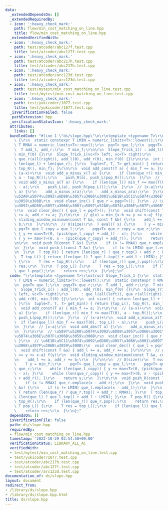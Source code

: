 ```yaml
---
data:
  _extendedDependsOn: []
  _extendedRequiredBy:
  - icon: ':heavy_check_mark:'
    path: flow/min_cost_matching_on_line.hpp
    title: flow/min_cost_matching_on_line.hpp
  _extendedVerifiedWith:
  - icon: ':heavy_check_mark:'
    path: test/atcoder/abc127f.test.cpp
    title: test/atcoder/abc127f.test.cpp
  - icon: ':heavy_check_mark:'
    path: test/atcoder/abc217h.test.cpp
    title: test/atcoder/abc217h.test.cpp
  - icon: ':heavy_check_mark:'
    path: test/atcoder/arc123d.test.cpp
    title: test/atcoder/arc123d.test.cpp
  - icon: ':heavy_check_mark:'
    path: test/mytest/min_cost_matching_on_line.test.cpp
    title: test/mytest/min_cost_matching_on_line.test.cpp
  - icon: ':heavy_check_mark:'
    path: test/yukicoder/1077.test.cpp
    title: test/yukicoder/1077.test.cpp
  _isVerificationFailed: false
  _pathExtension: hpp
  _verificationStatusIcon: ':heavy_check_mark:'
  attributes:
    links: []
  bundledCode: "#line 1 \"ds/slope.hpp\"\n\r\ntemplate <typename T>\r\nstruct Slope_Trick_1\
    \ {\r\n  static constexpr T LMIN = numeric_limits<T>::lowest();\r\n  static constexpr\
    \ T RMAX = numeric_limits<T>::max();\r\n  pq<T> que_l;\r\n  pqg<T> que_r;\r\n\
    \  T add_l, add_r;\r\n  T min_f;\r\n\r\n  Slope_Trick_1() : add_l(0), add_r(0),\
    \ min_f(0) {}\r\n  Slope_Trick_1(vc<T> left, vc<T> right)\r\n      : que_l(all(left)),\
    \ que_r(all(right)), add_l(0), add_r(0), min_f(0) {}\r\n\r\n  int size() { return\
    \ len(que_l) + len(que_r); }\r\n  tuple<T, T, T> get_min() { return {top_L(),\
    \ top_R(), min_f}; }\r\n\r\n  void add_const(T a) { min_f += a; }\r\n\r\n  //\
    \ (a-x)+\r\n  void add_a_minus_x(T a) {\r\n    if (len(que_r)) min_f += max(T(0),\
    \ a - top_R());\r\n    push_R(a), push_L(pop_R());\r\n  }\r\n  // (x-a)+\r\n \
    \ void add_x_minus_a(T a) {\r\n    if (len(que_l)) min_f += max(T(0), top_L()\
    \ - a);\r\n    push_L(a), push_R(pop_L());\r\n  }\r\n  // |x-a|\r\n  void add_abs(T\
    \ a) {\r\n    add_a_minus_x(a);\r\n    add_x_minus_a(a);\r\n  }\r\n\r\n  // \u5897\
    \u52A0\u5074\u3092\u6D88\u3057\u3066\u3001\u6E1B\u5C11\u5074\u306E\u307F\u306B\
    \u3059\u308B\r\n  void clear_inc() { que_r = pqg<T>(); }\r\n  // \u6E1B\u5C11\u5074\
    \u3092\u6D88\u3057\u3066\u3001\u5897\u52A0\u5074\u306E\u307F\u306B\u3059\u308B\
    \r\n  void clear_dec() { que_l = pq<T>(); }\r\n  void shift(const T &a) { add_l\
    \ += a, add_r += a; }\r\n\r\n  // g(x) = min_{x-b <= y <= x-a} f(y)\r\n  void\
    \ sliding_window_minimum(const T &a, const T &b) {\r\n    add_l += a, add_r +=\
    \ b;\r\n  }\r\n\r\n  // O(size)\r\n  T eval(T x) {\r\n    T y = min_f;\r\n   \
    \ pq<T> que_l_copy = que_l;\r\n    pqg<T> que_r_copy = que_r;\r\n    while (len(que_l_copy))\
    \ { y += max<T>(0, (pick(que_l_copy) + add_l) - x); }\r\n    while (len(que_r_copy))\
    \ { y += max<T>(0, x - (pick(que_r_copy) + add_r)); }\r\n    return y;\r\n  }\r\
    \n\r\n  void push_R(const T &x) {\r\n    if (x != RMAX) que_r.emplace(x - add_r);\r\
    \n  }\r\n  void push_L(const T &x) {\r\n    if (x != LMIN) que_l.emplace(x - add_l);\r\
    \n  }\r\n  T top_R() { return (len(que_r) ? que_r.top() + add_r : RMAX); }\r\n\
    \  T top_L() { return (len(que_l) ? que_l.top() + add_l : LMIN); }\r\n  T pop_R()\
    \ {\r\n    T res = top_R();\r\n    if (len(que_r)) que_r.pop();\r\n    return\
    \ res;\r\n  }\r\n  T pop_L() {\r\n    T res = top_L();\r\n    if (len(que_l))\
    \ que_l.pop();\r\n    return res;\r\n  }\r\n};\n"
  code: "\r\ntemplate <typename T>\r\nstruct Slope_Trick_1 {\r\n  static constexpr\
    \ T LMIN = numeric_limits<T>::lowest();\r\n  static constexpr T RMAX = numeric_limits<T>::max();\r\
    \n  pq<T> que_l;\r\n  pqg<T> que_r;\r\n  T add_l, add_r;\r\n  T min_f;\r\n\r\n\
    \  Slope_Trick_1() : add_l(0), add_r(0), min_f(0) {}\r\n  Slope_Trick_1(vc<T>\
    \ left, vc<T> right)\r\n      : que_l(all(left)), que_r(all(right)), add_l(0),\
    \ add_r(0), min_f(0) {}\r\n\r\n  int size() { return len(que_l) + len(que_r);\
    \ }\r\n  tuple<T, T, T> get_min() { return {top_L(), top_R(), min_f}; }\r\n\r\n\
    \  void add_const(T a) { min_f += a; }\r\n\r\n  // (a-x)+\r\n  void add_a_minus_x(T\
    \ a) {\r\n    if (len(que_r)) min_f += max(T(0), a - top_R());\r\n    push_R(a),\
    \ push_L(pop_R());\r\n  }\r\n  // (x-a)+\r\n  void add_x_minus_a(T a) {\r\n  \
    \  if (len(que_l)) min_f += max(T(0), top_L() - a);\r\n    push_L(a), push_R(pop_L());\r\
    \n  }\r\n  // |x-a|\r\n  void add_abs(T a) {\r\n    add_a_minus_x(a);\r\n    add_x_minus_a(a);\r\
    \n  }\r\n\r\n  // \u5897\u52A0\u5074\u3092\u6D88\u3057\u3066\u3001\u6E1B\u5C11\
    \u5074\u306E\u307F\u306B\u3059\u308B\r\n  void clear_inc() { que_r = pqg<T>();\
    \ }\r\n  // \u6E1B\u5C11\u5074\u3092\u6D88\u3057\u3066\u3001\u5897\u52A0\u5074\
    \u306E\u307F\u306B\u3059\u308B\r\n  void clear_dec() { que_l = pq<T>(); }\r\n\
    \  void shift(const T &a) { add_l += a, add_r += a; }\r\n\r\n  // g(x) = min_{x-b\
    \ <= y <= x-a} f(y)\r\n  void sliding_window_minimum(const T &a, const T &b) {\r\
    \n    add_l += a, add_r += b;\r\n  }\r\n\r\n  // O(size)\r\n  T eval(T x) {\r\n\
    \    T y = min_f;\r\n    pq<T> que_l_copy = que_l;\r\n    pqg<T> que_r_copy =\
    \ que_r;\r\n    while (len(que_l_copy)) { y += max<T>(0, (pick(que_l_copy) + add_l)\
    \ - x); }\r\n    while (len(que_r_copy)) { y += max<T>(0, x - (pick(que_r_copy)\
    \ + add_r)); }\r\n    return y;\r\n  }\r\n\r\n  void push_R(const T &x) {\r\n\
    \    if (x != RMAX) que_r.emplace(x - add_r);\r\n  }\r\n  void push_L(const T\
    \ &x) {\r\n    if (x != LMIN) que_l.emplace(x - add_l);\r\n  }\r\n  T top_R()\
    \ { return (len(que_r) ? que_r.top() + add_r : RMAX); }\r\n  T top_L() { return\
    \ (len(que_l) ? que_l.top() + add_l : LMIN); }\r\n  T pop_R() {\r\n    T res =\
    \ top_R();\r\n    if (len(que_r)) que_r.pop();\r\n    return res;\r\n  }\r\n \
    \ T pop_L() {\r\n    T res = top_L();\r\n    if (len(que_l)) que_l.pop();\r\n\
    \    return res;\r\n  }\r\n};"
  dependsOn: []
  isVerificationFile: false
  path: ds/slope.hpp
  requiredBy:
  - flow/min_cost_matching_on_line.hpp
  timestamp: '2022-10-29 03:54:58+09:00'
  verificationStatus: LIBRARY_ALL_AC
  verifiedWith:
  - test/mytest/min_cost_matching_on_line.test.cpp
  - test/yukicoder/1077.test.cpp
  - test/atcoder/abc217h.test.cpp
  - test/atcoder/abc127f.test.cpp
  - test/atcoder/arc123d.test.cpp
documentation_of: ds/slope.hpp
layout: document
redirect_from:
- /library/ds/slope.hpp
- /library/ds/slope.hpp.html
title: ds/slope.hpp
---
```

